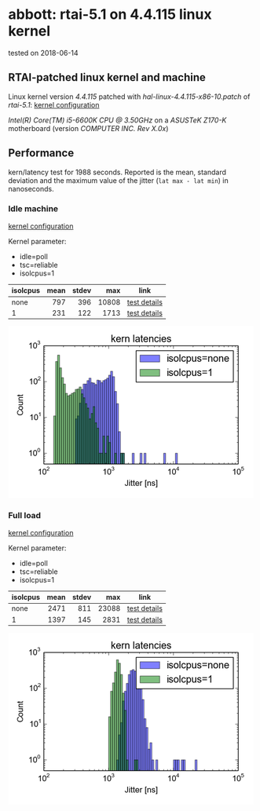 # abbott: rtai-5.1 on 4.4.115 linux kernel

tested on 2018-06-14

## RTAI-patched linux kernel and machine

Linux kernel version *4.4.115* patched with *hal-linux-4.4.115-x86-10.patch* of *rtai-5.1*: [kernel configuration](config-4.4.115-rtai-5.1-abbott-090-2018-06-14-polltscrel-plain-cpu1-idle-ok)

*Intel(R) Core(TM) i5-6600K CPU @ 3.50GHz* on a *ASUSTeK Z170-K* motherboard (version *COMPUTER INC. Rev X.0x*)

## Performance

kern/latency test for 1988 seconds.
Reported is the mean, standard deviation and the maximum value of the jitter (`lat max - lat min`) in nanoseconds.

### Idle machine

[kernel configuration](config-4.4.115-rtai-5.1-abbott-090-2018-06-14-polltscrel-plain-cpu1-idle-ok)

Kernel parameter:
* idle=poll
* tsc=reliable
* isolcpus=1

| isolcpus | mean | stdev | max   | link                                                                                                    |
|----------|------------:|------:|------:|---------------------------------------------------------------------------------------------------------|
| none     |         797 |   396 | 10808 | [test details](latencies-4.4.115-rtai-5.1-abbott-090-2018-06-14-polltscrel-plain-cpu1-idle-ok)          |
| 1        |         231 |   122 |  1713 | [test details](latencies-4.4.115-rtai-5.1-abbott-092-2018-06-14-polltscrel-isolcpus1-cpu1-idle-perfect) |

![idle.png](idle.png)


### Full load

[kernel configuration](config-4.4.115-rtai-5.1-abbott-091-2018-06-14-polltscrel-plain-cpu1-cimn-bad)

Kernel parameter:
* idle=poll
* tsc=reliable
* isolcpus=1

| isolcpus | mean | stdev | max   | link                                                                                                 |
|----------|------------:|------:|------:|------------------------------------------------------------------------------------------------------|
| none     |        2471 |   811 | 23088 | [test details](latencies-4.4.115-rtai-5.1-abbott-091-2018-06-14-polltscrel-plain-cpu1-cimn-bad)      |
| 1        |        1397 |   145 |  2831 | [test details](latencies-4.4.115-rtai-5.1-abbott-093-2018-06-14-polltscrel-isolcpus1-cpu1-cimn-good) |

![full.png](full.png)


